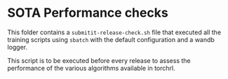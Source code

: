 # SOTA Performance checks

This folder contains a `submitit-release-check.sh` file that executed all
the training scripts using `sbatch` with the default configuration and a wandb
logger.

This script is to be executed before every release to assess the performance of
the various algorithms available in torchrl.
